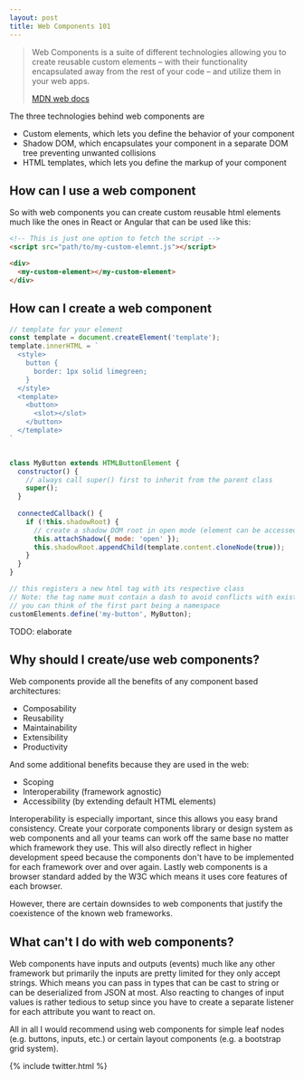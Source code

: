 ```yaml
---
layout: post
title: Web Components 101
---
```


> Web Components is a suite of different technologies allowing you to create reusable custom elements – with their functionality encapsulated away from the rest of your code – and utilize them in your web apps.
>
> [MDN web docs](https://developer.mozilla.org/en-US/docs/Web/Web_Components)

The three technologies behind web components are

* Custom elements, which lets you define the behavior of your component
* Shadow DOM, which encapsulates your component in a separate DOM tree preventing unwanted collisions
* HTML templates, which lets you define the markup of your component

## How can I use a web component

So with web components you can create custom reusable html elements much like the ones in React or Angular that can be used like this:
```html
<!-- This is just one option to fetch the script -->
<script src="path/to/my-custom-elemnt.js"></script>

<div>
  <my-custom-element></my-custom-element>
</div>
```

## How can I create a web component

```javascript
// template for your element
const template = document.createElement('template');
template.innerHTML = `
  <style>
    button {
      border: 1px solid limegreen;
    }
  </style>
  <template>
    <button>
      <slot></slot>
    </button>
  </template>
`


class MyButton extends HTMLButtonElement {
  constructor() {
    // always call super() first to inherit from the parent class
    super();
  }
  
  connectedCallback() {
    if (!this.shadowRoot) {
      // create a shadow DOM root in open mode (element can be accessed from outside) and attach your template to it
      this.attachShadow({ mode: 'open' });
      this.shadowRoot.appendChild(template.content.cloneNode(true));
    }
  }
}

// this registers a new html tag with its respective class
// Note: the tag name must contain a dash to avoid conflicts with existing elements
// you can think of the first part being a namespace
customElements.define('my-button', MyButton);
```

TODO: elaborate

## Why should I create/use web components?

Web components provide all the benefits of any component based architectures:
* Composability
* Reusability
* Maintainability
* Extensibility
* Productivity

And some additional benefits because they are used in the web:
* Scoping
* Interoperability (framework agnostic)
* Accessibility (by extending default HTML elements)

Interoperability is especially important, since this allows you easy brand consistency. Create your corporate components library or design system as web components
and all your teams can work off the same base no matter which framework they use. This will also directly reflect in higher development speed because
the components don't have to be implemented for each framework over and over again.
Lastly web components is a browser standard added by the W3C which means it uses core features of each browser.

However, there are certain downsides to web components that justify the coexistence of the known web frameworks.

## What can't I do with web components?

Web components have inputs and outputs (events) much like any other framework but primarily the inputs are pretty limited for they only
accept strings. Which means you can pass in types that can be cast to string or can be deserialized from JSON at most.
Also reacting to changes of input values is rather tedious to setup since you have to create a separate listener for each attribute you want to react on.

All in all I would recommend using web components for simple leaf nodes (e.g. buttons, inputs, etc.) or certain layout components (e.g. a bootstrap grid system).

{% include twitter.html %}
